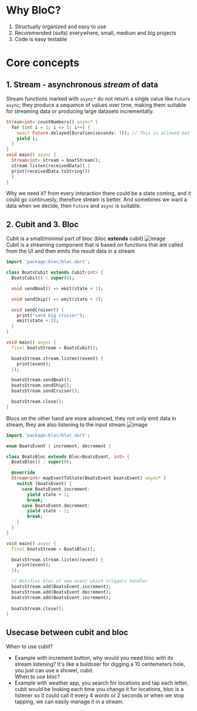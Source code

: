 # Why BloC?
1. Structually organized and easy to use
2. Recommended (suits) everywhere, small, medium and big projects
3. Code is easy testable

# Core concepts
## 1. Stream - asynchronous _stream_ of data
Stream functions marked with `async*` do not return a single value like `Future` `async`;
they produce a sequence of values over time, making them suitable for streaming data or producing large datasets incrementally.
```dart
Stream<int> countNumbers() async* {
  for (int i = 1; i <= 5; i++) {
    await Future.delayed(Duration(seconds: 1)); // This is allowed but not necessary
    yield i;
  }
}
void main() async {
  Stream<int> stream = boatStream();
  stream.listen(receivedData)) {
  print(receivedData.toString())
  }
}
```
Why we need it?
from every interaction there could be a state coming, and it could go continuesly, therefore stream is better.
And sometimes we want a data when we decide, then `Future` and `async` is suitable.


## 2. Cubit and 3. Bloc
Cubit is a small/minimal part of bloc (bloc **extends** cubit)
![image](https://github.com/KidPudel/flutter-starter-kit/assets/63263301/1ab7eb83-a070-475b-9ee4-bcad922f98cf)  
Cubit is a streaming component that is based on functions that are called from the UI and then emits the result data in a stream
```dart
import 'package:bloc/bloc.dart';

class BoatsCubit extends Cubit<int> {
  BoatsCubit() : super(0);

  void sendBoat() => emit(state + 1);

  void sendShip() => emit(state + 2);

  void sendCruiser() {
    print("send big cruiser");
    emit(state + 3);
  }
}

void main() async {
  final boatsStream = BoatsCubit();

  boatsStream.stream.listen((event) {
    print(event);
  });

  boatsStream.sendBoat();
  boatsStream.sendShip();
  boatsStream.sendCruiser();

  boatsStream.close();
}
```

Blocs on the other hand are more advanced, they not only emit data in stream, they are also listening to the input stream
![image](https://github.com/KidPudel/flutter-starter-kit/assets/63263301/0a7b384f-37f6-4975-971c-7bea7676787b)
```dart
import 'package:bloc/bloc.dart';

enum BoatsEvent { increment, decrement }

class BoatsBloc extends Bloc<BoatsEvent, int> {
  BoatsBloc() : super(0);

  @override
  Stream<int> mapEventToState(BoatsEvent boatsEvent) async* {
    switch (boatsEvent) {
      case BoatsEvent.increment:
        yield state + 1;
        break;
      case BoatsEvent.decrement:
        yield state - 1;
        break;
    }
  }
}

void main() async {
  final boatsStream = BoatsBloc();

  boatsStream.stream.listen((event) {
    print(event);
  });

  // Notifies bloc of new event which triggers handler
  boatsStream.add(BoatsEvent.increment);
  boatsStream.add(BoatsEvent.decrement);
  boatsStream.add(BoatsEvent.increment);
  
  boatsStream.close();
}
```

## Usecase between cubit and bloc
When to use cubit?  
- Example with increment button, why would you need bloc with its stream listening? It's like a buldoser for digging a 10 centemeters hole, you just can use a showel, cubit.  
When to use bloc?  
- Example with weather app, you search for locations and tap each letter, cubit would be looking each time you change it for locations, bloc is a listener so it could call it every 4 words or 2 seconds or when we stop tapping, we can easily manage it in a stream.
